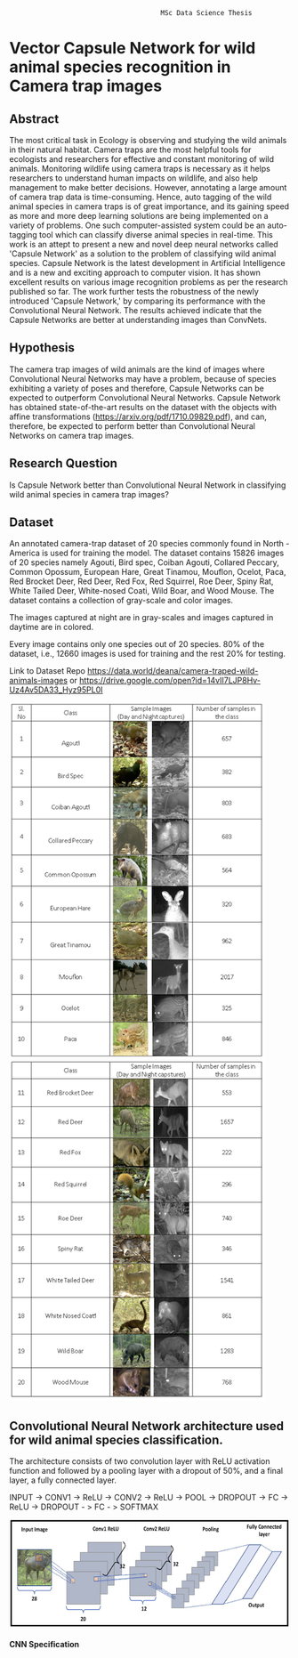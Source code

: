                                           MSc Data Science Thesis

# Vector Capsule Network for wild animal species recognition in Camera trap images

## Abstract
The most critical task in Ecology is observing and studying the wild animals in their natural habitat. Camera traps are the most helpful tools for ecologists and researchers for effective and constant monitoring of wild animals. Monitoring wildlife using camera traps is necessary as it helps researchers to understand human impacts on wildlife, and also help management to
make better decisions. However, annotating a large amount of camera trap data is time-consuming. Hence, auto tagging of the wild animal species in camera traps is of great importance, and its gaining speed as more and more deep learning solutions are being implemented on a variety of problems. One such computer-assisted system could be an auto-tagging tool which can classify diverse animal species in real-time. This work is an attept to present a new and novel deep neural networks called 'Capsule Network' as a solution to the problem of classifying wild animal species. Capsule Network is the latest development in Artificial Intelligence and is a new and exciting approach to computer vision. It has shown excellent results on various image recognition problems as per the research published so far. The work further tests the robustness of the newly introduced 'Capsule Network,' by comparing its performance with the Convolutional Neural Network. The results achieved indicate that the Capsule Networks are better at understanding images than ConvNets.

## Hypothesis
The camera trap images of wild animals are the kind of images where Convolutional Neural Networks may have a problem, because of species exhibiting a variety of poses and therefore, Capsule Networks can be expected to outperform Convolutional Neural Networks. Capsule Network has obtained state-of-the-art results on the dataset with the objects with affine transformations (https://arxiv.org/pdf/1710.09829.pdf), and can, therefore, be expected to perform better than Convolutional Neural Networks on camera trap images.

## Research Question 
Is Capsule Network better than Convolutional Neural Network in classifying wild animal
species in camera trap images?

## Dataset
An annotated camera-trap dataset of 20 species commonly found in North - America is used for training the model. The dataset contains 15826 images of 20 species namely Agouti, Bird spec, Coiban Agouti, Collared Peccary, Common Opossum, European
Hare, Great Tinamou, Mouflon, Ocelot, Paca, Red Brocket Deer, Red Deer, Red Fox, Red Squirrel, Roe Deer, Spiny Rat, White Tailed Deer, White-nosed Coati, Wild Boar, and Wood Mouse. The dataset contains a collection of gray-scale and color images. 

The images captured at night are in gray-scales and images captured in daytime are in colored.

Every image contains only one species out of 20 species. 80% of the dataset, i.e., 12660 images is used for training and the rest 20% for testing.

Link to Dataset Repo 
https://data.world/deana/camera-traped-wild-animals-images
or
https://drive.google.com/open?id=14vII7LJP8Hv-Uz4Av5DA33_Hyz95PL0I


![](Images/Page_00.png)
![](Images/Page_01.png)

## Convolutional Neural Network architecture used for wild animal species classification.

The architecture consists of two convolution layer with ReLU activation function and followed by a pooling layer with a dropout of 50%, and a final layer, a fully connected layer.

INPUT -> CONV1 -> ReLU -> CONV2 -> ReLU -> POOL -> DROPOUT -> FC -> ReLU -> DROPOUT - > FC - > SOFTMAX

![](Images/CNNArch.png)

#### CNN Specification








